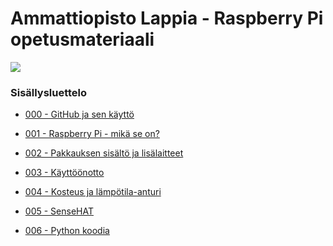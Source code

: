 Ammattiopisto Lappia - Raspberry Pi opetusmateriaali
====================================================

![](https://aolappia.github.io/raspberry-pi/images/readme/raspberrypi3.jpg)

### Sisällysluettelo

-   [000 - GitHub ja sen käyttö](000_github.md)

-   [001 - Raspberry Pi - mikä se on?](001_raspberry_pi.md)

-   [002 - Pakkauksen sisältö ja lisälaitteet](002_pakkauksen_sisalto.md)

-   [003 - Käyttöönotto](003_kayttoonotto.md)

-   [004 - Kosteus ja lämpötila-anturi](004_kosteus_ja_lampotila_anturi.md)

-   [005 - SenseHAT](005_SenseHAT.md)

-   [006 - Python koodia](006_python_koodia.md)
